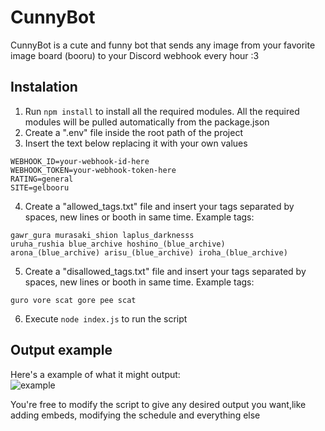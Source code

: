 # CunnyBot

CunnyBot is a cute and funny bot that sends any image from your favorite image board (booru) to your Discord webhook every hour :3

## Instalation

1. Run `npm install` to install all the required modules. All the required modules will be pulled automatically from the package.json
2. Create a ".env" file inside the root path of the project
3. Insert the text below replacing it with your own values
```
WEBHOOK_ID=your-webhook-id-here
WEBHOOK_TOKEN=your-webhook-token-here
RATING=general
SITE=gelbooru
```
4. Create a "allowed_tags.txt" file and insert your tags separated by spaces, new lines or booth in same time. Example tags:
```
gawr_gura murasaki_shion laplus_darknesss
uruha_rushia blue_archive hoshino_(blue_archive)
arona_(blue_archive) arisu_(blue_archive) iroha_(blue_archive)
```
5. Create a "disallowed_tags.txt" file and insert your tags separated by spaces, new lines or booth in same time. Example tags:
```
guro vore scat gore pee scat
```
6. Execute `node index.js` to run the script

## Output example

Here's a example of what it might output:<br>
![example](https://cdn.discordapp.com/attachments/759466522312704000/1084357219614728202/image.png)

You're free to modify the script to give any desired output you want,like adding embeds, modifying the schedule and everything else
